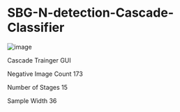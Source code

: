# SBG-N-detection-Cascade-Classifier


![image](https://user-images.githubusercontent.com/108604868/183280674-99897efd-db08-4811-b028-4dffa6693bb4.png)





Cascade Trainger GUI 


Negative Image Count 173

Number of Stages 15

Sample Width 36
